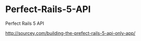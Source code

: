 # Perfect-Rails-5-API
Perfect Rails 5 API


http://sourcey.com/building-the-prefect-rails-5-api-only-app/
